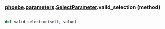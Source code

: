 ### [phoebe](phoebe.md).[parameters](phoebe.parameters.md).[SelectParameter](phoebe.parameters.SelectParameter.md).valid_selection (method)


```py

def valid_selection(self, value)

```


